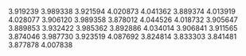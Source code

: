 3.919239
3.989338
3.921594
4.020873
4.041362
3.889374
4.013919
4.028077
3.906120
3.989358
3.878012
4.044526
4.018732
3.905647
3.889853
3.932422
3.985362
3.892886
4.034014
3.906841
3.911565
3.874046
3.987730
3.923519
4.087692
3.824814
3.833303
3.841481
3.877878
4.007838
